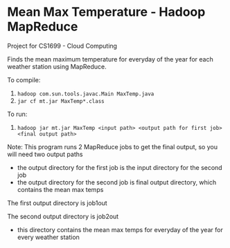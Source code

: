 # Mean Max Temperature - Hadoop MapReduce
Project for CS1699 - Cloud Computing

Finds the mean maximum temperature for everyday of the year for each weather station using MapReduce.

To compile:
1. `hadoop com.sun.tools.javac.Main MaxTemp.java`
2. `jar cf mt.jar MaxTemp*.class`

To run:
1. `hadoop jar mt.jar MaxTemp <input path> <output path for first job> <final output path>`

Note: This program runs 2 MapReduce jobs to get the final output, so you will need two output paths
- the output directory for the first job is the input directory for the second job
- the output directory for the second job is final output directory, which contains the mean max temps

The first output directory is job1out

The second output directory is job2out
- this directory contains the mean max temps for everyday of the year for every weather station
